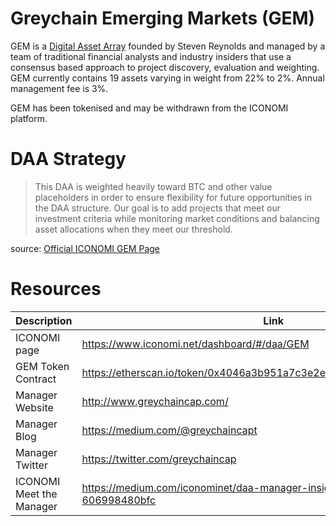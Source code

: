 # Greychain Emerging Markets (GEM)
GEM is a [Digital Asset Array](../Digital-Asset-Arrays.md) founded by Steven Reynolds and managed by a team of traditional financial analysts and industry insiders that use a consensus based approach to project discovery, evaluation and weighting. GEM currently contains 19 assets varying in weight from 22% to 2%. Annual management fee is 3%.

GEM has been tokenised and may be withdrawn from the ICONOMI platform.

# DAA Strategy
> This DAA is weighted heavily toward BTC and other value placeholders in order to ensure flexibility for future opportunities in the DAA structure. Our goal is to add projects that meet our investment criteria while monitoring market conditions and balancing asset allocations when they meet our threshold.

source: [Official ICONOMI GEM Page](https://www.iconomi.net/dashboard/#/daa/GEM)

# Resources
Description | Link 
---|---
ICONOMI page | https://www.iconomi.net/dashboard/#/daa/GEM
GEM Token Contract | https://etherscan.io/token/0x4046a3b951a7c3e2e4a366ff778b5a60a585107a
Manager Website | http://www.greychaincap.com/
Manager Blog | https://medium.com/@greychaincapt
Manager Twitter | https://twitter.com/greychaincap
ICONOMI Meet the Manager | https://medium.com/iconominet/daa-manager-insights-steven-reynolds-606998480bfc
